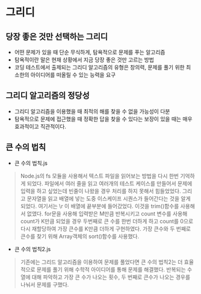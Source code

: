 # 그리디
## 당장 좋은 것만 선택하는 그리디
- 어떤 문제가 있을 때 단순 무식하게, 탐욕적으로 문제를 푸는 알고리즘
- 탐욕적이란 말은 현재 상황에서 지금 당장 좋은 것만 고르는 방법
- 코딩 테스트에서 출제되는 그리디 알고리즘의 유형은 창의력, 문제를 풀기 위한 최소한의 아이디어를 떠올릴 수 있는 능력을 요구
## 그리디 알고리즘의 정당성
- 그리디 알고리즘을 이용했을 때 최적의 해를 찾을 수 없을 가능성이 다분
- 탐욕적으로 문제에 접근했을 때 정확한 답을 찾을 수 있다는 보장이 있을 때는 매우 효과적이고 직관적이다.
## 큰 수의 법칙
- 큰 수의 법칙.js
> Node.js의 fs 모듈을 사용해서 텍스트 파일을 읽어보는 방법을 다시 한번 기억하게 되었다.
> 파일에서 여러 줄을 읽고 여러개의 테스트 케이스를 만들어서 문제에 입력을 하고 싶었는데 빈줄이 나왔을 경우 처리를 하지 못해서 힘들었었다.
> 그리고 문자열을 읽고 배열에 넣는 도중 이스케이프 시퀀스가 들어간다는 것을 알게되었다. 여기서는 \r 이 배열에 끝부분에 들어갔었다. 이것을 trim()함수를 사용해서 없앴다.
> for문을 사용해 입력받은 M만큼 반복시키고 count 변수를 사용해 count가 K만큼 되었을 경우 두번째로 큰 수를 한번 더하게 하고 count를 0으로 다시 재할당하여 가장 큰수를 K만큼 더하게 구현하였다.
> 가장 큰수와 두 번째로 큰수를 찾기 위해 Array객체의 sort()함수를 사용했다.
- 큰 수의 법칙2.js
> 기존에는 그리드 알고리즘을 이용하여 문제를 풀었다면 큰 수의 법칙2는 더 효율적으로 문제를 풀기 위해 수학적 아이디어를 통해 문제를 해결했다.
> 반복되는 수열에 대해 파악하고 가장 큰 수가 나오는 횟수, 두 번째로 큰수가 나오는 경우를 나눠서 문제를 구했다.